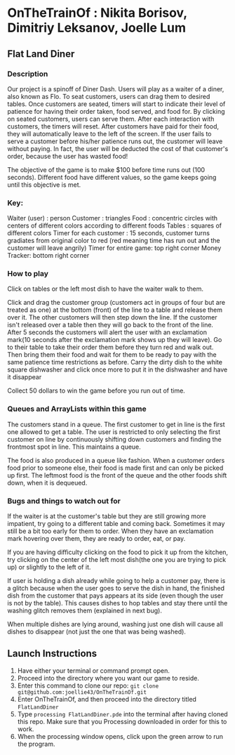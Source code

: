 # OnTheTrainOf : Nikita Borisov, Dimitriy Leksanov, Joelle Lum
## Flat Land Diner
### Description
Our project is a spinoff of Diner Dash. Users will play as a waiter of a diner, also known as Flo. To seat customers, users can drag them to desired tables. Once customers are seated, timers will start to indicate their level of patience for having their order taken, food served, and food for. By clicking on seated customers, users can serve them. After each interaction with customers, the timers will reset.  After customers have paid for their food, they will automatically leave to the left of the screen. If the user fails to serve a customer before his/her patience runs out, the customer will leave without paying. In fact, the user will be deducted the cost of that customer's order, because the user has wasted food!

The objective of the game is to make $100 before time runs out (100 seconds). Different food have different values, so the game keeps going until this objective is met.

### Key:
Waiter (user) : person
Customer : triangles
Food : concentric circles with centers of different colors according to different foods
Tables : squares of different colors
Timer for each customer : 15 seconds, customer turns gradiates from original color to red (red meaning time has run out and the customer will leave angrily)
Timer for entire game: top right corner
Money Tracker: bottom right corner

### How to play

Click on tables or the left most dish to have the waiter walk to them. 

Click and drag the customer group (customers act in groups of four but are treated as one) at the bottom (front) of the line to a table and release them over it. The other customers will then step down the line. If the customer isn't released over a table then they will go back to the front of the line. After 5 seconds the customers will alert the user with an exclamation mark(10 seconds after the exclamation mark shows up they will leave). Go to their table to take their order them before they turn red and walk out. Then bring them their food and wait for them to be ready to pay with the same patience time restrictions as before. Carry the dirty dish to the white square dishwasher and click once more to put it in the dishwasher and have it disappear

Collect 50 dollars to win the game before you run out of time.

### Queues and ArrayLists within this game

The customers stand in a queue. The first customer to get in line is the first one allowed to get a table. The user is restricted to only selecting the first customer on line by continuously shifting down customers and finding the frontmost spot in line. This maintains a queue. 

The food is also produced in a queue like fashion. When a customer orders food prior to someone else, their food is made first and can only be picked up first. The leftmost food is the front of the queue and the other foods shift down, when it is dequeued.

### Bugs and things to watch out for
If the waiter is at the customer's table but they are still growing more impatient, try going to a different table and coming back. Sometimes it may still be a bit too early for them to order. When they have an exclamation mark hovering over them, they are ready to order, eat, or pay.

If you are having difficulty clicking on the food to pick it up from the kitchen, try clicking on the center of the left most dish(the one you are trying to pick up) or slightly to the left of it.

If user is holding a dish already while going to help a customer pay, there is a glitch because when the user goes to serve
the dish in hand, the finished dish from the customer that pays appears at its side (even though the user is not by the table). This causes dishes to hop tables and stay there until the washing glitch removes them (explained in next bug).

When multiple dishes are lying around, washing just one dish will cause all dishes to disappear (not just the one that was being washed).

## Launch Instructions
1. Have either your terminal or command prompt open.
2. Proceed into the directory where you want our game to reside.
3. Enter this command to clone our repo: 
`git clone git@github.com:joellie43/OnTheTrainOf.git`
4. Enter OnTheTrainOf, and then proceed into the directory titled `FlatLandDiner`
5. Type `processing FlatLandDiner.pde` into the terminal after having cloned this repo. Make sure that you Processing downloaded in order for this to work.
6. When the processing window opens, click upon the green arrow to run the program.

